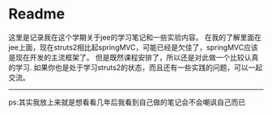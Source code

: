# Readme
这里是记录我在这个学期关于jee的学习笔记和一些实验内容。
在我的了解里面在jee上面，现在struts2相比起springMVC，可能已经是欠佳了，springMVC应该是现在开发的主流框架了。
但是既然课程安排了，所以还是对此做一个比较认真的学习.
如果你也是处于学习struts2的状态，而且还有一些实践的问题，可以一起交流。

---
ps:其实我放上来就是想看看几年后我看到自己做的笔记会不会嘲讽自己而已



